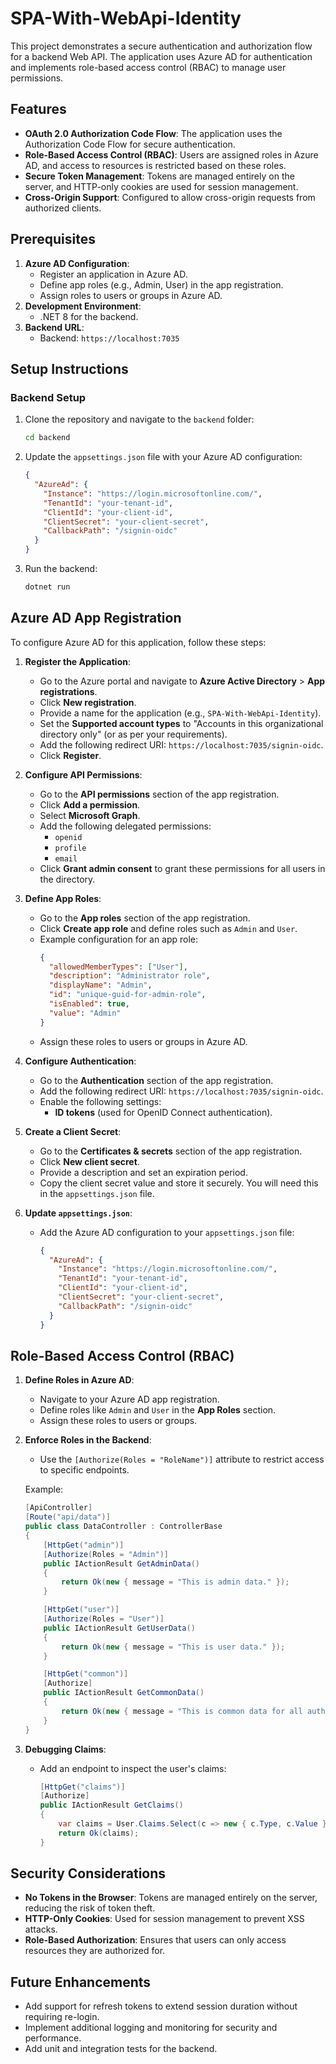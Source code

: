 # SPA-With-WebApi-Identity

This project demonstrates a secure authentication and authorization flow for a backend Web API. The application uses Azure AD for authentication and implements role-based access control (RBAC) to manage user permissions.

## Features

- **OAuth 2.0 Authorization Code Flow**: The application uses the Authorization Code Flow for secure authentication.
- **Role-Based Access Control (RBAC)**: Users are assigned roles in Azure AD, and access to resources is restricted based on these roles.
- **Secure Token Management**: Tokens are managed entirely on the server, and HTTP-only cookies are used for session management.
- **Cross-Origin Support**: Configured to allow cross-origin requests from authorized clients.

## Prerequisites

1. **Azure AD Configuration**:
   - Register an application in Azure AD.
   - Define app roles (e.g., Admin, User) in the app registration.
   - Assign roles to users or groups in Azure AD.
2. **Development Environment**:
   - .NET 8 for the backend.
3. **Backend URL**:
   - Backend: `https://localhost:7035`

## Setup Instructions

### Backend Setup

1. Clone the repository and navigate to the `backend` folder:
   ```bash
   cd backend
   ```

2. Update the `appsettings.json` file with your Azure AD configuration:
   ```json
   {
     "AzureAd": {
       "Instance": "https://login.microsoftonline.com/",
       "TenantId": "your-tenant-id",
       "ClientId": "your-client-id",
       "ClientSecret": "your-client-secret",
       "CallbackPath": "/signin-oidc"
     }
   }
   ```

3. Run the backend:
   ```bash
   dotnet run
   ```

## Azure AD App Registration

To configure Azure AD for this application, follow these steps:

1. **Register the Application**:
   - Go to the Azure portal and navigate to **Azure Active Directory** > **App registrations**.
   - Click **New registration**.
   - Provide a name for the application (e.g., `SPA-With-WebApi-Identity`).
   - Set the **Supported account types** to "Accounts in this organizational directory only" (or as per your requirements).
   - Add the following redirect URI: `https://localhost:7035/signin-oidc`.
   - Click **Register**.

2. **Configure API Permissions**:
   - Go to the **API permissions** section of the app registration.
   - Click **Add a permission**.
   - Select **Microsoft Graph**.
   - Add the following delegated permissions:
     - `openid`
     - `profile`
     - `email`
   - Click **Grant admin consent** to grant these permissions for all users in the directory.

3. **Define App Roles**:
   - Go to the **App roles** section of the app registration.
   - Click **Create app role** and define roles such as `Admin` and `User`.
   - Example configuration for an app role:
     ```json
     {
       "allowedMemberTypes": ["User"],
       "description": "Administrator role",
       "displayName": "Admin",
       "id": "unique-guid-for-admin-role",
       "isEnabled": true,
       "value": "Admin"
     }
     ```
   - Assign these roles to users or groups in Azure AD.

4. **Configure Authentication**:
   - Go to the **Authentication** section of the app registration.
   - Add the following redirect URI: `https://localhost:7035/signin-oidc`.
   - Enable the following settings:
     - **ID tokens** (used for OpenID Connect authentication).

5. **Create a Client Secret**:
   - Go to the **Certificates & secrets** section of the app registration.
   - Click **New client secret**.
   - Provide a description and set an expiration period.
   - Copy the client secret value and store it securely. You will need this in the `appsettings.json` file.

6. **Update `appsettings.json`**:
   - Add the Azure AD configuration to your `appsettings.json` file:
     ```json
     {
       "AzureAd": {
         "Instance": "https://login.microsoftonline.com/",
         "TenantId": "your-tenant-id",
         "ClientId": "your-client-id",
         "ClientSecret": "your-client-secret",
         "CallbackPath": "/signin-oidc"
       }
     }
     ```

## Role-Based Access Control (RBAC)

1. **Define Roles in Azure AD**:
   - Navigate to your Azure AD app registration.
   - Define roles like `Admin` and `User` in the **App Roles** section.
   - Assign these roles to users or groups.

2. **Enforce Roles in the Backend**:
   - Use the `[Authorize(Roles = "RoleName")]` attribute to restrict access to specific endpoints.

   Example:
   ```csharp
   [ApiController]
   [Route("api/data")]
   public class DataController : ControllerBase
   {
       [HttpGet("admin")]
       [Authorize(Roles = "Admin")]
       public IActionResult GetAdminData()
       {
           return Ok(new { message = "This is admin data." });
       }

       [HttpGet("user")]
       [Authorize(Roles = "User")]
       public IActionResult GetUserData()
       {
           return Ok(new { message = "This is user data." });
       }

       [HttpGet("common")]
       [Authorize]
       public IActionResult GetCommonData()
       {
           return Ok(new { message = "This is common data for all authenticated users." });
       }
   }
   ```

3. **Debugging Claims**:
   - Add an endpoint to inspect the user's claims:
     ```csharp
     [HttpGet("claims")]
     [Authorize]
     public IActionResult GetClaims()
     {
         var claims = User.Claims.Select(c => new { c.Type, c.Value }).ToList();
         return Ok(claims);
     }
     ```

## Security Considerations

- **No Tokens in the Browser**: Tokens are managed entirely on the server, reducing the risk of token theft.
- **HTTP-Only Cookies**: Used for session management to prevent XSS attacks.
- **Role-Based Authorization**: Ensures that users can only access resources they are authorized for.

## Future Enhancements

- Add support for refresh tokens to extend session duration without requiring re-login.
- Implement additional logging and monitoring for security and performance.
- Add unit and integration tests for the backend.

